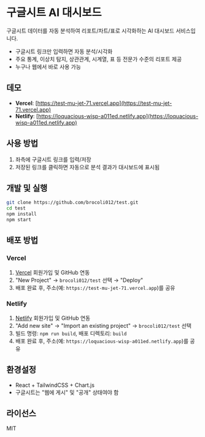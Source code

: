 # 구글시트 AI 대시보드

구글시트 데이터를 자동 분석하여 리포트/차트/표로 시각화하는 AI 대시보드 서비스입니다.

- 구글시트 링크만 입력하면 자동 분석/시각화
- 주요 통계, 이상치 탐지, 상관관계, 시계열, 표 등 전문가 수준의 리포트 제공
- 누구나 웹에서 바로 사용 가능

## 데모

- **Vercel**: [https://test-mu-jet-71.vercel.app](https://test-mu-jet-71.vercel.app)
- **Netlify**: [https://loquacious-wisp-a011ed.netlify.app](https://loquacious-wisp-a011ed.netlify.app)

## 사용 방법

1. 좌측에 구글시트 링크를 입력/저장
2. 저장된 링크를 클릭하면 자동으로 분석 결과가 대시보드에 표시됨

## 개발 및 실행

```bash
git clone https://github.com/brocoli012/test.git
cd test
npm install
npm start
```

## 배포 방법

### Vercel

1. [Vercel](https://vercel.com) 회원가입 및 GitHub 연동
2. "New Project" → `brocoli012/test` 선택 → "Deploy"
3. 배포 완료 후, 주소(예: `https://test-mu-jet-71.vercel.app`)를 공유

### Netlify

1. [Netlify](https://netlify.com) 회원가입 및 GitHub 연동
2. "Add new site" → "Import an existing project" → `brocoli012/test` 선택
3. 빌드 명령: `npm run build`, 배포 디렉토리: `build`
4. 배포 완료 후, 주소(예: `https://loquacious-wisp-a011ed.netlify.app`)를 공유

## 환경설정

- React + TailwindCSS + Chart.js
- 구글시트는 "웹에 게시" 및 "공개" 상태여야 함

## 라이선스

MIT